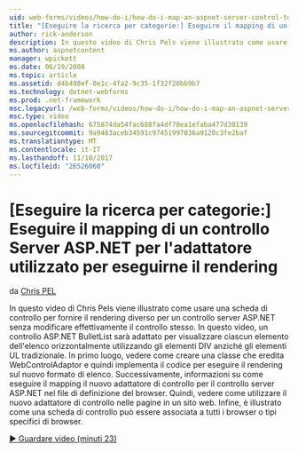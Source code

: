 ```yaml
---
uid: web-forms/videos/how-do-i/how-do-i-map-an-aspnet-server-control-to-the-adaptor-used-to-render-it
title: "[Eseguire la ricerca per categorie:] Eseguire il mapping di un controllo Server ASP.NET per l'adattatore utilizzato per eseguirne il rendering | Documenti Microsoft"
author: rick-anderson
description: In questo video di Chris Pels viene illustrato come usare una scheda di controllo per fornire il rendering diverso per un controllo server ASP.NET senza modificare effettivamente il c...
ms.author: aspnetcontent
manager: wpickett
ms.date: 06/19/2008
ms.topic: article
ms.assetid: d4b498ef-8e1c-4fa2-9c35-1f32f20bb9b7
ms.technology: dotnet-webforms
ms.prod: .net-framework
msc.legacyurl: /web-forms/videos/how-do-i/how-do-i-map-an-aspnet-server-control-to-the-adaptor-used-to-render-it
msc.type: video
ms.openlocfilehash: 675874da54fac688fa4df70ea1efaba477d30139
ms.sourcegitcommit: 9a9483aceb34591c97451997036a9120c3fe2baf
ms.translationtype: MT
ms.contentlocale: it-IT
ms.lasthandoff: 11/10/2017
ms.locfileid: "26526060"
---
```

<a name="how-do-i-map-an-aspnet-server-control-to-the-adaptor-used-to-render-it"></a>[Eseguire la ricerca per categorie:] Eseguire il mapping di un controllo Server ASP.NET per l'adattatore utilizzato per eseguirne il rendering
====================
da [Chris PEL](https://twitter.com/chrispels)

In questo video di Chris Pels viene illustrato come usare una scheda di controllo per fornire il rendering diverso per un controllo server ASP.NET senza modificare effettivamente il controllo stesso. In questo video, un controllo ASP.NET BulletList sarà adattato per visualizzare ciascun elemento dell'elenco orizzontalmente utilizzando gli elementi DIV anziché gli elementi UL tradizionale. In primo luogo, vedere come creare una classe che eredita WebControlAdaptor e quindi implementa il codice per eseguire il rendering sul nuovo formato di elenco. Successivamente, informazioni su come eseguire il mapping il nuovo adattatore di controllo per il controllo server ASP.NET nel file di definizione del browser. Quindi, vedere come utilizzare il nuovo adattatore di controllo nelle pagine in un sito web. Infine, è illustrato come una scheda di controllo può essere associata a tutti i browser o tipi specifici di browser.

[&#9654; Guardare video (minuti 23)](https://channel9.msdn.com/Blogs/ASP-NET-Site-Videos/how-do-i-map-an-aspnet-server-control-to-the-adaptor-used-to-render-it)
